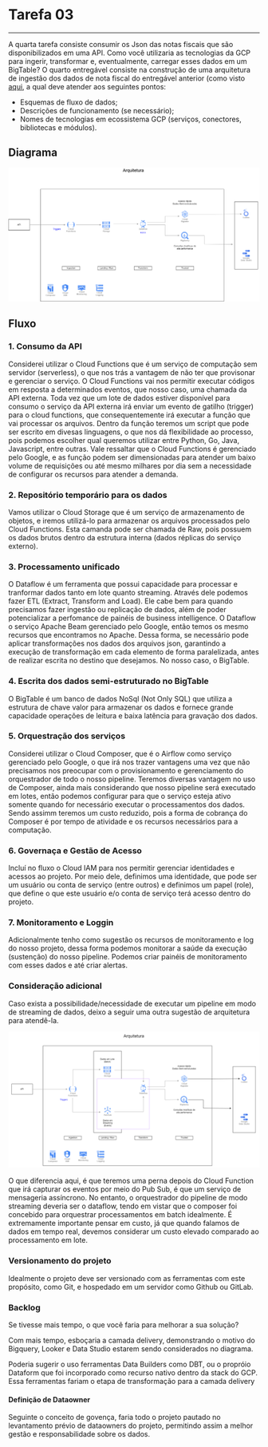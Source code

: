 # Tarefa 03
---
A quarta tarefa consiste consumir os Json das notas fiscais que são disponibilizados em uma API. Como você utilizaria as tecnologias da GCP para ingerir, transformar e, eventualmente, carregar esses dados em um BigTable? O quarto entregável consiste na construção de uma arquitetura de ingestão dos dados de nota fiscal do entregável anterior (como visto [aqui](https://www.crystalloids.com/hs-fs/hubfs/Screenshot%202022-02-04%20at%2009-44-40-png.png?width=1232&name=Screenshot%202022-02-04%20at%2009-44-40-png.png"), a qual deve atender aos seguintes pontos:

- Esquemas de fluxo de dados;
- Descrições de funcionamento (se necessário);
- Nomes de tecnologias em ecossistema GCP (serviços, conectores, bibliotecas e módulos).

## Diagrama

![image](./img/arquitetura-sugerida_batch.png)

## Fluxo

### 1. Consumo da API
Considerei utilizar o Cloud Functions que é um serviço de computação sem servidor (serverless), o que nos trás a vantagem de não ter que provisonar e gerenciar o serviço. 
O Cloud Functions vai nos permitir executar códigos em resposta a determinados eventos, que nosso caso, uma chamada da API externa. Toda vez que um lote de dados estiver disponível para consumo o serviço da API externa irá enviar um evento de gatilho (trigger) para o cloud functions, que consequentemente irá executar a função que vai processar os arquivos. Dentro da função teremos um script que pode ser escrito em divesas linguagens, o que nos dá flexibilidade ao processo, pois podemos escolher qual queremos utilizar entre Python, Go, Java, Javascript, entre outras.
Vale ressaltar que o Cloud Functions é gerenciado pelo Google, e as função podem ser dimensionadas para atender um baixo volume de requisições ou até mesmo milhares por dia sem a necessidade de configurar os recursos para atender a demanda.

### 2. Repositório temporário para os dados
Vamos utilizar o Cloud Storage que é um serviço de armazenamento de objetos, e iremos utilizá-lo para armazenar os arquivos processados pelo Cloud Functions. Esta camanda pode ser chamada de Raw, pois possuem os dados brutos dentro da estrutura interna (dados réplicas do serviço externo).

### 3. Processamento unificado
O Dataflow é um ferramenta que possui capacidade para processar e tranformar dados tanto em lote quanto streaming. Através dele podemos fazer ETL (Extract, Transform and Load).
Ele cabe bem para quando precisamos fazer ingestão ou replicação de dados, além de poder potencializar a perfomance de painéis de business intelligence.
O Dataflow o serviço Apache Beam gerenciado pelo Google, então temos os mesmo recursos que encontramos no Apache.
Dessa forma, se necessário pode aplicar transformações nos dados dos arquivos json, garantindo a execução de transformação em cada elemento de forma paralelizada, antes de realizar escrita no destino que desejamos. No nosso caso, o BigTable.

### 4. Escrita dos dados semi-estruturado no BigTable
O BigTable é um banco de dados NoSql (Not Only SQL) que utiliza a estrutura de chave valor para armazenar os dados e fornece grande capacidade operações de leitura e baixa latência para gravação dos dados.

### 5. Orquestração dos serviços
Considerei utilizar o Cloud Composer, que é o Airflow como serviço gerenciado pelo Google, o que irá nos trazer vantagens uma vez que não precisamos nos preocupar com o provisionamento e gerenciamento do orquestrador de todo o nosso pipeline. Teremos diversas vantagem no uso de Composer, ainda mais considerando que nosso pipeline será executado em lotes, então podemos configurar para que o serviço esteja ativo somente quando for necessário executar o processamentos dos dados. Sendo assimm teremos um custo reduzido, pois a forma de cobrança do Composer é por tempo de atividade e os recursos necessários para a computação.

### 6. Governaça e Gestão de Acesso
Incluí no fluxo o Cloud IAM para nos permitir gerenciar identidades e acessos ao projeto.
Por meio dele, definimos uma identidade, que pode ser um usuário ou conta de serviço (entre outros) e definimos um papel (role), que define o que este usuário e/o conta de serviço terá acesso dentro do projeto.

### 7. Monitoramento e Loggin
Adicionalmente tenho como sugestão os recursos de monitoramento e log do nosso projeto, dessa forma podemos monitorar a saúde da execução (sustenção) do nosso pipeline. Podemos criar painéis de monitoramento com esses dados e até criar alertas.

### Consideração adicional
Caso exista a possibilidade/necessidade de executar um pipeline em modo de streaming de dados, deixo a seguir uma outra sugestão de arquitetura para atendê-la.

![image](./img/arquitetura-sugerida.png)

O que diferencia aqui, é que teremos uma perna depois do Cloud Function que irá capturar os eventos por meio do Pub Sub, é que um serviço de mensageria assíncrono.
No entanto, o orquestrador do pipeline de modo streaming deveria ser o dataflow, tendo em vistar que o composer foi concebido para orquestrar processamentos em batch idealmente.
É extremamente importante pensar em custo, já que quando falamos de dados em tempo real, devemos considerar um custo elevado comparado ao processamento em lote.

### Versionamento do projeto
Idealmente o projeto deve ser versionado com as ferramentas com este propósito, como Git, e hospedado em um servidor como Github ou GitLab.

### Backlog
Se tivesse mais tempo, o que você faria para melhorar a sua solução?

Com mais tempo, esboçaria a camada delivery, demonstrando o motivo do Bigquery, Looker e Data Studio estarem sendo considerados no diagrama.

Poderia sugerir o uso ferramentas Data Builders como DBT, ou o propróio Dataform que foi incorporado como recurso nativo dentro da stack do GCP. Essa ferramentas fariam o etapa de transformação para a camada delivery

#### Definição de Dataowner
Seguinte o conceito de govença, faria todo o projeto pautado no levantamento prévio de dataowners do projeto, permitindo assim a melhor gestão e responsabilidade sobre os dados.


